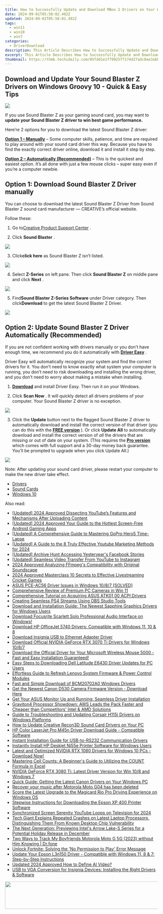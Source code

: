 ```yaml
---
title: How to Successfully Update and Download MBox 2 Drivers on Your Windows Device - Tips & Tricks
date: 2024-09-01T05:58:02.492Z
updated: 2024-09-02T05:58:02.492Z
tags:
  - win11
  - win10
  - win7
categories:
  - DriverDownload
description: This Article Describes How to Successfully Update and Download MBox 2 Drivers on Your Windows Device - Tips & Tricks
excerpt: This Article Describes How to Successfully Update and Download MBox 2 Drivers on Your Windows Device - Tips & Tricks
thumbnail: https://thmb.techidaily.com/05fdd1e1f79925f7174d27adc0ae3abbe1009fc921370376e92e90f7d158bcf8.jpg
---
```


## Download and Update Your Sound Blaster Z Drivers on Windows Groovy 10 - Quick & Easy Tips

![](https://images.drivereasy.com/wp-content/uploads/2017/02/hero-sbz-1-e1487735850209.png)

 If you use Sound Blaster Z as your gaming sound card, you may want to **update your Sound Blaster Z driver to win best game performance.**

 Here’re 2 options for you to download the latest Sound Blaster Z driver:

[**Option 1 – Manually**](https://tools.techidaily.com/drivereasy/download/) – Some computer skills, patience, and time are required to play around with your sound card driver this way. Because you have to find the exactly correct driver online, download it and install it step by step.

**[Option 2 – Automatically (Recommended)](https://www.drivereasy.com/knowledge/sound-blaster-z-driver-download-windows-10/#option2)**  – This is the quickest and easiest option. It’s all done with just a few mouse clicks – super easy even if you’re a computer newbie.

## Option 1: Download Sound Blaster Z Driver manually

 You can choose to download the latest Sound Blaster Z Driver from Sound Blaster Z sound card manufacturer — CREATIVE’s official website.

Follow these:

 1) Go to[Creative Product Support Center](http://support.creative.com/?%5Fga=1.60682088.478285597.1487728150) .

 2) Click **Sound Blaster** .

![](https://images.drivereasy.com/wp-content/uploads/2017/02/1-27.png)

 3) Click**click here** as Sound Blaster Z isn’t listed.

![](https://images.drivereasy.com/wp-content/uploads/2017/02/2-26.png)

 4) Select **Z-Series**  on left pane. Then click **Sound Blaster Z**  on middle pane and click **Next** .

![](https://images.drivereasy.com/wp-content/uploads/2017/02/3-19.png)

 5) Find**Sound Blaster Z-Series Software** under Driver category. Then click**Download** to get the latest Sound Blaster Z Driver.

![](https://images.drivereasy.com/wp-content/uploads/2017/02/4-16.png)

## Option 2: Update Sound Blaster Z Driver Automatically (Recommended)

 If you are not confident working with drivers manually or you don’t have enough time, we recommend you do it automatically with **[Driver Easy](https://tools.techidaily.com/drivereasy/download/)** .

 Driver Easy will automatically recognize your system and find the correct drivers for it. You don’t need to know exactly what system your computer is running, you don’t need to risk downloading and installing the wrong driver, and you don’t need to worry about making a mistake when installing.

 1) **[Download](https://tools.techidaily.com/drivereasy/download/)**   and install Driver Easy. Then run it on your Windows.

 2) Click **Scan Now** .  It will quickly detect all drivers problems of your computer. Your Sound Blaster Z driver is no exception.

![](https://images.drivereasy.com/wp-content/uploads/2017/10/img_59edc1f8e7470.jpg)

 3) Click the **Update**  button next to the flagged Sound Blaster Z driver to automatically download and install the correct version of that driver (you can do this with the **[FREE version](https://tools.techidaily.com/drivereasy/download/)**  ).
Or click **Update All**  to automatically download and install the correct version of _all_  the drivers that are missing or out of date on your system. (This requires the **[Pro version](https://tools.techidaily.com/drivereasy/download/)**  which comes with full support and a 30-day money back guarantee. You’ll be prompted to upgrade when you click Update All.)

![](https://images.drivereasy.com/wp-content/uploads/2017/02/Sound-Z.jpg)

 Note: After updating your sound card driver, please restart your computer to make the new driver take effect.

* [Drivers](https://tools.techidaily.com/drivereasy/download/)
* [Sound Cards](https://tools.techidaily.com/drivereasy/download/)
* [Windows 10](https://tools.techidaily.com/drivereasy/download/)

<ins class="adsbygoogle"
     style="display:block"
     data-ad-format="autorelaxed"
     data-ad-client="ca-pub-7571918770474297"
     data-ad-slot="1223367746"></ins>



<ins class="adsbygoogle"
     style="display:block"
     data-ad-client="ca-pub-7571918770474297"
     data-ad-slot="8358498916"
     data-ad-format="auto"
     data-full-width-responsive="true"></ins>

<span class="atpl-alsoreadstyle">Also read:</span>
<div><ul>
<li><a href="https://facebook-video-share.techidaily.com/updated-2024-approved-dissecting-youtubes-features-and-mechanisms-after-uploading-content/"><u>[Updated] 2024 Approved  Dissecting YouTube’s Features and Mechanisms After Uploading Content</u></a></li>
<li><a href="https://screen-recording.techidaily.com/updated-2024-approved-your-guide-to-the-hottest-screen-free-android-gaming-apps/"><u>[Updated] 2024 Approved  Your Guide to the Hottest Screen-Free Android Gaming Apps</u></a></li>
<li><a href="https://extra-information.techidaily.com/updated-a-comprehensive-guide-to-mastering-gopro-hero5-time-lapse/"><u>[Updated] A Comprehensive Guide to Mastering GoPro Hero5 Time-Lapse</u></a></li>
<li><a href="https://facebook-video-share.techidaily.com/updated-a-guide-to-the-8-truly-effective-youtube-marketing-methods-for-2024/"><u>[Updated] A Guide to the 8 Truly Effective Youtube Marketing Methods for 2024</u></a></li>
<li><a href="https://facebook-video-files.techidaily.com/updated-archive-hunt-accessing-yesteryears-facebook-stories/"><u>[Updated] Archive Hunt  Accessing Yesteryear's Facebook Stories</u></a></li>
<li><a href="https://facebook-record-videos.techidaily.com/updated-seamless-video-transfer-from-youtube-to-instagram/"><u>[Updated] Seamless Video Transfer From YouTube to Instagram</u></a></li>
<li><a href="https://fox-http.techidaily.com/2024-approved-analyzing-ffmpegs-compatibility-with-original-soundscape/"><u>2024 Approved  Analyzing FFmpeg's Compatibility with Original Soundscape</u></a></li>
<li><a href="https://some-approaches.techidaily.com/2024-approved-masterclass-10-secrets-to-effective-livestreaming-cricket-games/"><u>2024 Approved  Masterclass  10 Secrets to Effective Livestreaming Cricket Games</u></a></li>
<li><a href="https://hardware-updates.techidaily.com/asus-pce-ac56-driver-issues-in-windows-1087-solved/"><u>ASUS PCE-AC56 Driver Issues in Windows 10/8/7 [SOLVED]</u></a></li>
<li><a href="https://screen-video-capture.techidaily.com/comprehensive-review-of-premium-pc-cameras-in-win-11/"><u>Comprehensive Review of Premium PC Cameras in Win 11</u></a></li>
<li><a href="https://hardware-updates.techidaily.com/comprehensive-tutorial-on-acquiring-asus-atk01-00-acpi-drivers/"><u>Comprehensive Tutorial on Acquiring ASUS ATK01 00 ACPI Drivers</u></a></li>
<li><a href="https://screen-activity-recording.techidaily.com/creating-seamless-ps4-streams-using-obs-studio-tools/"><u>Creating Seamless PS4 Streams Using OBS Studio Tools</u></a></li>
<li><a href="https://hardware-updates.techidaily.com/download-and-installation-guide-the-newest-sapphire-graphics-drivers-for-windows-users/"><u>Download and Installation Guide: The Newest Sapphire Graphics Drivers for Windows Users</u></a></li>
<li><a href="https://hardware-updates.techidaily.com/download-focusrite-scarlett-solo-professional-audio-interface-on-windows/"><u>Download Focusrite Scarlett Solo Professional Audio Interface on Windows!</u></a></li>
<li><a href="https://hardware-updates.techidaily.com/download-hp-officejet-5740-drivers-compatible-with-windows-11-10-and-8/"><u>Download HP OfficeJet 5740 Drivers: Compatible with Windows 11, 10 & 8</u></a></li>
<li><a href="https://hardware-updates.techidaily.com/download-insignia-usb-to-ethernet-adapter-driver/"><u>Download Insignia USB to Ethernet Adapter Driver</u></a></li>
<li><a href="https://hardware-updates.techidaily.com/download-official-nvidia-geforce-rtx-3070-ti-drivers-for-windows-1087/"><u>Download Official NVIDIA GeForce RTX 3070 Ti Drivers for Windows 10/8/7</u></a></li>
<li><a href="https://hardware-updates.techidaily.com/download-the-official-driver-for-your-microsoft-wireless-mouse-5000-fast-and-easy-installation-guaranteed/"><u>Download the Official Driver for Your Microsoft Wireless Mouse 5000 - Fast and Easy Installation Guaranteed!</u></a></li>
<li><a href="https://hardware-updates.techidaily.com/easy-steps-to-downloading-dell-latitude-e6430-driver-updates-for-pc-users/"><u>Easy Steps to Downloading Dell Latitude E6430 Driver Updates for PC Users</u></a></li>
<li><a href="https://hardware-updates.techidaily.com/effortless-guide-to-refresh-lenovo-system-firmware-and-power-control-modules/"><u>Effortless Guide to Refresh Lenovo System Firmware & Power Control Modules</u></a></li>
<li><a href="https://hardware-updates.techidaily.com/fast-and-simple-download-of-bcm20702a0-windows-drivers/"><u>Fast and Simple Download of BCM20702A0 Windows Drivers</u></a></li>
<li><a href="https://hardware-updates.techidaily.com/get-the-newest-canon-d530-camera-firmware-version-download-here/"><u>Get the Newest Canon D530 Camera Firmware Version - Download Here</u></a></li>
<li><a href="https://hardware-updates.techidaily.com/get-your-asus-monitor-up-and-running-seamless-driver-installation/"><u>Get Your ASUS Monitor Up and Running: Seamless Driver Installation</u></a></li>
<li><a href="https://hardware-updates.techidaily.com/graviton4-processor-showdown-aws-leads-the-pack-faster-and-cheaper-than-competitors-intel-and-amd-solutions/"><u>Graviton4 Processor Showdown: AWS Leads the Pack Faster and Cheaper than Competitors' Intel & AMD Solutions</u></a></li>
<li><a href="https://hardware-updates.techidaily.com/guide-to-troubleshooting-and-updating-corsair-h115i-drivers-on-windows-platforms/"><u>Guide to Troubleshooting and Updating Corsair H115i Drivers on Windows Platforms</u></a></li>
<li><a href="https://win-dash.techidaily.com/how-to-update-creative-recon3d-sound-card-drivers-on-your-pc/"><u>How to Update Creative Recon3D Sound Card Drivers on Your PC</u></a></li>
<li><a href="https://hardware-updates.techidaily.com/hp-color-laserjet-pro-m45n-driver-download-guide-compatible-software/"><u>HP Color LaserJet Pro M45n Driver Download Guide - Compatible Software</u></a></li>
<li><a href="https://hardware-updates.techidaily.com/instant-installation-guide-for-usb-to-rs232-communication-drivers/"><u>Instant Installation Guide for USB-to-RS232 Communication Drivers</u></a></li>
<li><a href="https://hardware-updates.techidaily.com/instantly-install-hp-deskjet-nj55e-printer-software-for-windows-users/"><u>Instantly Install HP Deskjet Nj55e Printer Software for Windows Users</u></a></li>
<li><a href="https://hardware-updates.techidaily.com/1722958008975-latest-and-optimized-nvidia-rtx-1080-drivers-for-windows-10-pcs-download-now/"><u>Latest and Optimized NVIDIA RTX 1080 Drivers for Windows 10 PCs - Download Now!</u></a></li>
<li><a href="https://win-dash.techidaily.com/mastering-cell-counts-a-beginners-guide-to-utilizing-the-count-formula-in-excel/"><u>Mastering Cell Counts: A Beginner's Guide to Utilizing the COUNT Formula in Excel</u></a></li>
<li><a href="https://hardware-updates.techidaily.com/nvidia-geforce-rtx-3080-ti-latest-driver-version-for-win-108-and-windows-7/"><u>NVIDIA GeForce RTX 3080 Ti: Latest Driver Version for Win 10/8 and Windows 7</u></a></li>
<li><a href="https://hardware-updates.techidaily.com/quick-guide-getting-the-latest-canon-drivers-on-your-windows-pc/"><u>Quick Guide: Getting the Latest Canon Drivers on Your Windows PC</u></a></li>
<li><a href="https://review-topics.techidaily.com/recover-your-music-after-motorola-moto-g04-has-been-deleted-by-fonelab-android-recover-music/"><u>Recover your music after Motorola Moto G04 has been deleted</u></a></li>
<li><a href="https://hardware-updates.techidaily.com/score-the-latest-upgrade-to-the-magicard-rio-pro-driving-experience-on-windows-os/"><u>Score the Latest Upgrade to the Magicard Rio Pro Driving Experience on Windows OS</u></a></li>
<li><a href="https://hardware-updates.techidaily.com/stepwise-instructions-for-downloading-the-epson-xp-400-printer-software/"><u>Stepwise Instructions for Downloading the Epson XP 400 Printer Software</u></a></li>
<li><a href="https://facebook-video-footage.techidaily.com/synchronized-screen-serenity-youtube-loops-on-television-for-2024/"><u>Synchronized Screen Serenity  YouTube Loops on Television for 2024</u></a></li>
<li><a href="https://hardware-updates.techidaily.com/tech-giant-explains-repeated-crashes-on-latest-laptop-processors-distinguishing-them-from-known-desktop-chip-vulnerability/"><u>Tech Giant Explains Repeated Crashes on Latest Laptop Processors, Distinguishing Them From Known Desktop Chip Vulnerability</u></a></li>
<li><a href="https://hardware-updates.techidaily.com/the-next-generation-previewing-intels-arrow-lake-s-series-for-a-potential-holiday-release-in-december/"><u>The Next Generation: Previewing Intel's Arrow Lake-S Series for a Potential Holiday Release in December</u></a></li>
<li><a href="https://android-location-track.techidaily.com/two-ways-to-track-my-boyfriends-motorola-moto-g-5g-2023-without-him-knowing-drfone-by-drfone-virtual-android/"><u>Two Ways to Track My Boyfriends Motorola Moto G 5G (2023) without Him Knowing | Dr.fone</u></a></li>
<li><a href="https://win-forum.techidaily.com/unlock-fortnite-solving-the-no-permission-to-play-error-message/"><u>Unlock Fortnite: Solving the 'No Permission to Play' Error Message</u></a></li>
<li><a href="https://hardware-updates.techidaily.com/update-your-epson-l3n150-driver-compatible-with-windows-11-8-and-7-step-by-step-instructions/"><u>Update Your Epson L3n150 Driver - Compatible with Windows 11, 8 & 7: Step-by-Step Instructions</u></a></li>
<li><a href="https://ai-topics.techidaily.com/updated-2024-approved-how-to-define-ai-video/"><u>Updated 2024 Approved How to Define AI Video?</u></a></li>
<li><a href="https://win-dash.techidaily.com/usb-to-vga-conversion-for-insignia-devices-installing-the-right-drivers-and-software/"><u>USB to VGA Conversion for Insignia Devices: Installing the Right Drivers & Software</u></a></li>
</ul></div>

<!-- affiliate ads begin -->
<a href="https://mindmanager.sjv.io/c/5597632/1787667/20231" target="_top" id="1787667"><img src="//a.impactradius-go.com/display-ad/20231-1787667" border="0" alt="" width="728" height="90"/></a><img height="0" width="0" src="https://imp.pxf.io/i/5597632/1787667/20231" style="position:absolute;visibility:hidden;" border="0" />
<!-- affiliate ads end -->